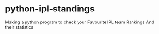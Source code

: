 # python-ipl-standings
Making a python program to check your Favourite IPL team Rankings And their statistics
